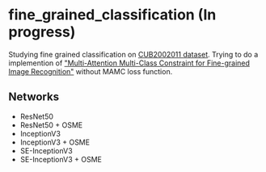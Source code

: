 # fine_grained_classification (In progress)
Studying fine grained classification on [CUB2002011 dataset](http://www.vision.caltech.edu/visipedia-data/CUB-200-2011/CUB_200_2011.tgz).
Trying to do a implemention of ["Multi-Attention Multi-Class Constraint for Fine-grained Image Recognition"](https://arxiv.org/abs/1806.05372) without MAMC loss function.


## Networks
- ResNet50
- ResNet50 + OSME
- InceptionV3
- InceptionV3 + OSME
- SE-InceptionV3
- SE-InceptionV3 + OSME
